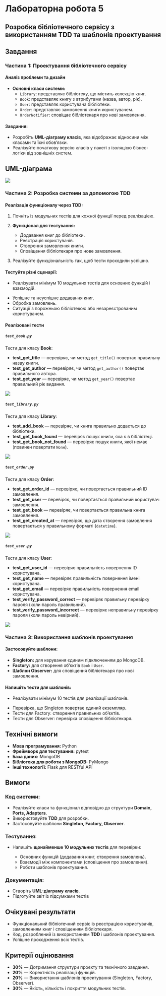 # Лабораторна робота 5  
## Розробка бібліотечного сервісу з використанням TDD та шаблонів проектування

## Завдання

### Частина 1: Проектування бібліотечного сервісу

#### Аналіз проблеми та дизайн
- **Основні класи системи:**
  - `Library`: представляє бібліотеку, що містить колекцію книг.
  - `Book`: представляє книгу з атрибутами (назва, автор, рік).
  - `User`: представляє користувача бібліотеки.
  - `Order`: представляє замовлення книги користувачем.
  - `OrderNotifier`: сповіщає бібліотекаря про нові замовлення.

#### Завдання:
- Розробіть **UML-діаграму класів**, яка відображає відносини між класами та їхні обов’язки.
- Реалізуйте початкову версію класів у пакеті  з ізоляцією бізнес-логіки від зовнішніх систем.

##  UML-діаграма
![](library.png)

### Частина 2: Розробка системи за допомогою TDD

#### Реалізація функціоналу через TDD:
1. Почніть із модульних тестів для кожної функції перед реалізацією.
   
2. **Функціонал для тестування:**
   - Додавання книг до бібліотеки.
   - Реєстрація користувачів.
   - Створення замовлення книги.
   - Сповіщення бібліотекаря про нове замовлення.

3. Реалізуйте функціональність так, щоб тести проходили успішно.


#### Тестуйте різні сценарії:

- Реалізувати мінімум 10 модульних тестів для основних функцій і взаємодій.
* Успішне та неуспішне додавання книг.
* Обробка замовлень.
* Ситуації з порожньою бібліотекою або незареєстрованим користувачем.

#### Реалізовані тести

##### `test_book.py`

Тести для класу **Book**:

* **test\_get\_title** — перевіряє, чи метод `get_title()` повертає правильну назву книги.
* **test\_get\_author** — перевіряє, чи метод `get_author()` повертає правильного автора.
* **test\_get\_year** — перевіряє, чи метод `get_year()` повертає правильний рік видання.

![](tests_result/test_book_before.png)

##### `test_library.py`

Тести для класу **Library**:

* **test\_add\_book** — перевіряє, чи книга правильно додається до бібліотеки.
* **test\_get\_book\_found** — перевіряє пошук книги, яка є в бібліотеці.
* **test\_get\_book\_not\_found** — перевіряє пошук книги, якої немає (повинен повертати `None`).

![](tests_result/test_library_before.png)

##### `test_order.py`

Тести для класу **Order**:

* **test\_get\_order\_id** — перевіряє, чи повертається правильний ID замовлення.
* **test\_get\_user** — перевіряє, чи повертається правильний користувач замовлення.
* **test\_get\_book** — перевіряє, чи повертається правильна книга замовлення.
* **test\_get\_created\_at** — перевіряє, що дата створення замовлення повертається у правильному форматі (`datetime`).

![](tests_result/test_order_before.png)

##### `test_user.py`

Тести для класу **User**:

* **test\_get\_user\_id** — перевіряє правильність повернення ID користувача.
* **test\_get\_name** — перевіряє правильність повернення імені користувача.
* **test\_get\_email** — перевіряє правильність повернення email користувача.
* **test\_verify\_password\_correct** — перевіряє правильну перевірку пароля (коли пароль правильний).
* **test\_verify\_password\_incorrect** — перевіряє неправильну перевірку пароля (коли пароль невірний).

![](tests_result/test_user_before.png)

### Частина 3: Використання шаблонів проектування

#### Застосовуйте шаблони:

* **Singleton:** для керування єдиним підключенням до MongoDB.
* **Factory:** для створення об’єктів `Book` і `User`.
* **Шаблон Observer:** для сповіщення бібліотекаря про нові замовлення.

#### Напишіть тести для шаблонів:

- Реалізувати мінімум 10 тестів для реалізації шаблонів.
* Перевірка, що Singleton повертає єдиний екземпляр.
* Тести для Factory: створення правильних об’єктів.
* Тести для Observer: перевірка сповіщення бібліотекаря.


## Технічні вимоги

* **Мова програмування:** Python
* **Фреймворк для тестування:** pytest
* **База даних:** MongoDB
* **Бібліотека для роботи з MongoDB:** PyMongo
* **Інші технології:** Flask для RESTful API


## Вимоги

### Код системи:

* Реалізуйте класи та функціонал відповідно до структури **Domain, Ports, Adapters**.
* Використовуйте **TDD** для розробки.
* Застосовуйте шаблони **Singleton, Factory, Observer**.

### Тестування:

* Напишіть **щонайменше 10 модульних тестів** для перевірки:

  * Основних функцій (додавання книг, створення замовлень).
  * Взаємодії між компонентами (сповіщення про замовлення).
  * Роботи шаблонів проектування.

### Документація:

* Створіть **UML-діаграму класів**.
* Підготуйте звіт із підсумками тестів


## Очікувані результати

* Функціональний бібліотечний сервіс із реєстрацією користувачів, замовленням книг і сповіщенням бібліотекаря.
* Код, розроблений із використанням **TDD** і шаблонів проектування.
* Успішне проходження всіх тестів.


## Критерії оцінювання

* **30%** — Дотримання структури проєкту та технічного завдання.
* **20%** — Коректність реалізації функцій.
* **20%** — Використання шаблонів проектування (Singleton, Factory, Observer).
* **30%** — Якість, кількість і покриття модульних тестів.
